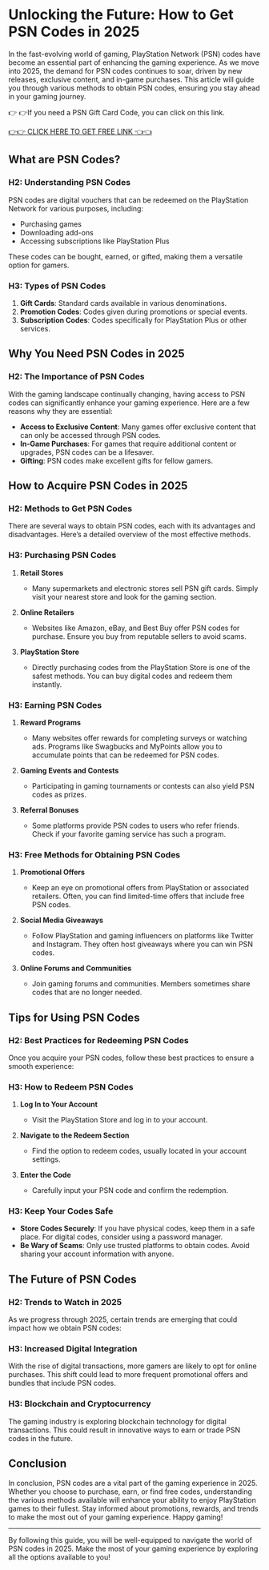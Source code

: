 # Unlocking the Future: How to Get PSN Codes in 2025

In the fast-evolving world of gaming, PlayStation Network (PSN) codes have become an essential part of enhancing the gaming experience. As we move into 2025, the demand for PSN codes continues to soar, driven by new releases, exclusive content, and in-game purchases. This article will guide you through various methods to obtain PSN codes, ensuring you stay ahead in your gaming journey. 

👉 👉If you need a PSN Gift Card Code, you can click on this link.

[👉👉 CLICK HERE TO GET FREE LINK 👈👈](https://ebdsolutionx.com/alloffer/)

## What are PSN Codes?

### H2: Understanding PSN Codes

PSN codes are digital vouchers that can be redeemed on the PlayStation Network for various purposes, including:

- Purchasing games
- Downloading add-ons
- Accessing subscriptions like PlayStation Plus

These codes can be bought, earned, or gifted, making them a versatile option for gamers.

### H3: Types of PSN Codes

1. **Gift Cards**: Standard cards available in various denominations.
2. **Promotion Codes**: Codes given during promotions or special events.
3. **Subscription Codes**: Codes specifically for PlayStation Plus or other services.

## Why You Need PSN Codes in 2025

### H2: The Importance of PSN Codes

With the gaming landscape continually changing, having access to PSN codes can significantly enhance your gaming experience. Here are a few reasons why they are essential:

- **Access to Exclusive Content**: Many games offer exclusive content that can only be accessed through PSN codes.
- **In-Game Purchases**: For games that require additional content or upgrades, PSN codes can be a lifesaver.
- **Gifting**: PSN codes make excellent gifts for fellow gamers.

## How to Acquire PSN Codes in 2025

### H2: Methods to Get PSN Codes

There are several ways to obtain PSN codes, each with its advantages and disadvantages. Here’s a detailed overview of the most effective methods.

### H3: Purchasing PSN Codes

1. **Retail Stores**
   - Many supermarkets and electronic stores sell PSN gift cards. Simply visit your nearest store and look for the gaming section.

2. **Online Retailers**
   - Websites like Amazon, eBay, and Best Buy offer PSN codes for purchase. Ensure you buy from reputable sellers to avoid scams.

3. **PlayStation Store**
   - Directly purchasing codes from the PlayStation Store is one of the safest methods. You can buy digital codes and redeem them instantly.

### H3: Earning PSN Codes

1. **Reward Programs**
   - Many websites offer rewards for completing surveys or watching ads. Programs like Swagbucks and MyPoints allow you to accumulate points that can be redeemed for PSN codes.

2. **Gaming Events and Contests**
   - Participating in gaming tournaments or contests can also yield PSN codes as prizes.

3. **Referral Bonuses**
   - Some platforms provide PSN codes to users who refer friends. Check if your favorite gaming service has such a program.

### H3: Free Methods for Obtaining PSN Codes

1. **Promotional Offers**
   - Keep an eye on promotional offers from PlayStation or associated retailers. Often, you can find limited-time offers that include free PSN codes.

2. **Social Media Giveaways**
   - Follow PlayStation and gaming influencers on platforms like Twitter and Instagram. They often host giveaways where you can win PSN codes.

3. **Online Forums and Communities**
   - Join gaming forums and communities. Members sometimes share codes that are no longer needed.

## Tips for Using PSN Codes

### H2: Best Practices for Redeeming PSN Codes

Once you acquire your PSN codes, follow these best practices to ensure a smooth experience:

### H3: How to Redeem PSN Codes

1. **Log In to Your Account**
   - Visit the PlayStation Store and log in to your account.

2. **Navigate to the Redeem Section**
   - Find the option to redeem codes, usually located in your account settings.

3. **Enter the Code**
   - Carefully input your PSN code and confirm the redemption.

### H3: Keep Your Codes Safe

- **Store Codes Securely**: If you have physical codes, keep them in a safe place. For digital codes, consider using a password manager.
- **Be Wary of Scams**: Only use trusted platforms to obtain codes. Avoid sharing your account information with anyone.

## The Future of PSN Codes

### H2: Trends to Watch in 2025

As we progress through 2025, certain trends are emerging that could impact how we obtain PSN codes:

### H3: Increased Digital Integration

With the rise of digital transactions, more gamers are likely to opt for online purchases. This shift could lead to more frequent promotional offers and bundles that include PSN codes.

### H3: Blockchain and Cryptocurrency

The gaming industry is exploring blockchain technology for digital transactions. This could result in innovative ways to earn or trade PSN codes in the future.

## Conclusion

In conclusion, PSN codes are a vital part of the gaming experience in 2025. Whether you choose to purchase, earn, or find free codes, understanding the various methods available will enhance your ability to enjoy PlayStation games to their fullest. Stay informed about promotions, rewards, and trends to make the most out of your gaming experience. Happy gaming!

---

By following this guide, you will be well-equipped to navigate the world of PSN codes in 2025. Make the most of your gaming experience by exploring all the options available to you!

